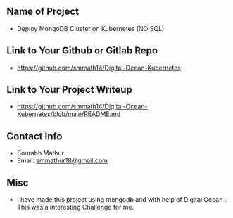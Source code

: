 ## Name of Project 
* Deploy MongoDB Cluster on Kubernetes (NO SQL)  

## Link to Your Github or Gitlab Repo
* https://github.com/smmath14/Digital-Ocean-Kubernetes

## Link to Your Project Writeup
* https://github.com/smmath14/Digital-Ocean-Kubernetes/blob/main/README.md

## Contact Info
* Sourabh Mathur
* Email: smmathur18@gmail.com

## Misc 
* I have made this project using mongodb and with help of Digital Ocean . This was a interesting Challenge for me.  
